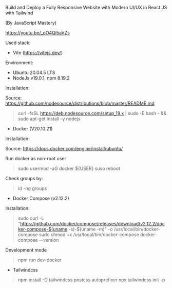 Build and Deploy a Fully Responsive Website with Modern UI/UX in React JS with Tailwind

(By JavaScript Mastery)

https://youtu.be/_oO4Qi5aVZs

Used stack:
- Vite (https://vitejs.dev/)

Environment:

- Ubuntu 20.04.5 LTS
- NodeJs v19.0.1, npm 8.19.2

Installation:

Source: https://github.com/nodesource/distributions/blob/master/README.md

> curl -fsSL https://deb.nodesource.com/setup_19.x | sudo -E bash - &&\
sudo apt-get install -y nodejs

- Docker (V20.10.21)

Installation:

Source: https://docs.docker.com/engine/install/ubuntu/

Run docker as non-root user

> sudo usermod -aG docker ${USER}
> suso reboot

Check groups by: 
> id -ng
> groups 

- Docker Compose (v2.12.2)

Installation:

> sudo curl -L "https://github.com/docker/compose/releases/download/v2.12.2/docker-compose-$(uname -s)-$(uname -m)" -o /usr/local/bin/docker-compose
> sudo chmod +x /usr/local/bin/docker-compose
> docker-compose --version

Development mode
> npm run dev-docker

- Tailwindcss

> npm install -D tailwindcss postcss autoprefixer
> npx tailwindcss init -p

